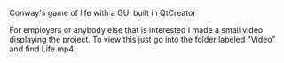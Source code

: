 Conway's game of life with a GUI built in QtCreator

For employers or anybody else that is interested I made a small video displaying the project. To view this just go into the folder labeled "Video" and find Life.mp4.
